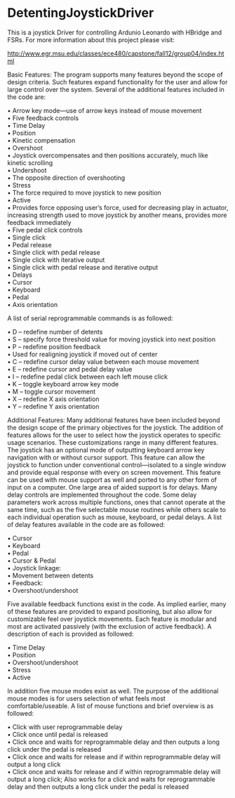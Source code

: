 DetentingJoystickDriver
=======================

This is a joystick Driver for controlling Ardunio Leonardo with HBridge and FSRs. For more information about this project please visit:

http://www.egr.msu.edu/classes/ece480/capstone/fall12/group04/index.html

Basic Features:
The program supports many features beyond the scope of design criteria.  Such features expand functionality for the user and allow for large control over the system.  Several of the additional features included in the code are:

•	Arrow key mode—use of arrow keys instead of mouse movement<br>
•	Five feedback controls<br>
•	Time Delay<br>
•	Position<br>
•	Kinetic compensation<br>
•	Overshoot<br>
•	Joystick overcompensates and then positions accurately, much like kinetic scrolling<br>
•	Undershoot<br>
•	The opposite direction of overshooting<br>
•	Stress<br>
•	The force required to move joystick to new position<br>
•	Active<br>
•	Provides force opposing user’s force, used for decreasing play in actuator, increasing strength used to move joystick by another means, provides more feedback immediately<br>
•	Five pedal click controls<br>
•	Single click<br>
•	Pedal release<br>
•	Single click with pedal release<br>
•	Single click with iterative output<br>
•	Single click with pedal release and iterative output<br> 
•	Delays<br>
•	Cursor<br>
•	Keyboard<br>
•	Pedal<br>
•	Axis orientation

A list of serial reprogrammable commands is as followed:

•	D – redefine number of detents<br>
•	S – specify force threshold value for moving joystick into next position<br>
•	P – redefine position feedback<br>
•	Used for realigning joystick if moved out of center<br>
•	C – redefine cursor delay value between each mouse movement<br>
•	E – redefine cursor and pedal delay value<br>
•	I – redefine pedal click between each left mouse click<br>
•	K – toggle keyboard arrow key mode<br>
•	M – toggle cursor movement<br>
•	X – redefine X axis orientation<br>
•	Y – redefine Y axis orientation

Additional Features:
Many additional features have been included beyond the design scope of the primary objectives for the joystick.  The addition of features allows for the user to select how the joystick operates to specific usage scenarios.  These customizations range in many different features.
The joystick has an optional mode of outputting keyboard  arrow key navigation with or without cursor support.  This feature can allow the joystick to function under conventional control—isolated to a single window and provide equal response with every on screen movement.  This feature can be used with mouse support as well and ported to any other form of input on a computer.
One large area of aided support is for delays.  Many delay controls are implemented throughout the code.  Some delay parameters work across multiple functions, ones that cannot operate at the same time, such as the five selectable mouse routines while others scale to each individual operation such as mouse, keyboard, or pedal delays.
A list of delay features available in the code are as followed:

•	Cursor<br>
•	Keyboard<br>
•	Pedal<br>
•	Cursor & Pedal<br>
•	Joystick linkage:<br>
•	Movement between detents<br>
•	Feedback:<br>
•	Overshoot/undershoot

Five available feedback functions exist in the code.  As implied earlier, many of these features are provided to expand positioning, but also allow for customizable feel over joystick movements.  Each feature is modular and most are activated passively (with the exclusion of active feedback).  A description of each is provided as followed:

•	Time Delay<br>
•	Position<br>
•	Overshoot/undershoot<br>
•	Stress<br>
•	Active

In addition five mouse modes exist as well.  The purpose of the additional mouse modes is for users selection of what feels most comfortable/useable.  A list of mouse functions and brief overview is as followed:

•	Click with user reprogrammable delay<br>
•	Click once until pedal is released<br>
•	Click once and waits for reprogrammable delay and then outputs a long click under the pedal is released<br>
•	Click once and waits for release and if within reprogrammable delay will output a long click<br>
•	Click once and waits for release and if within reprogrammable delay will output a long click; Also works for a click and waits for reprogrammable delay and then outputs a long click under the pedal is released
